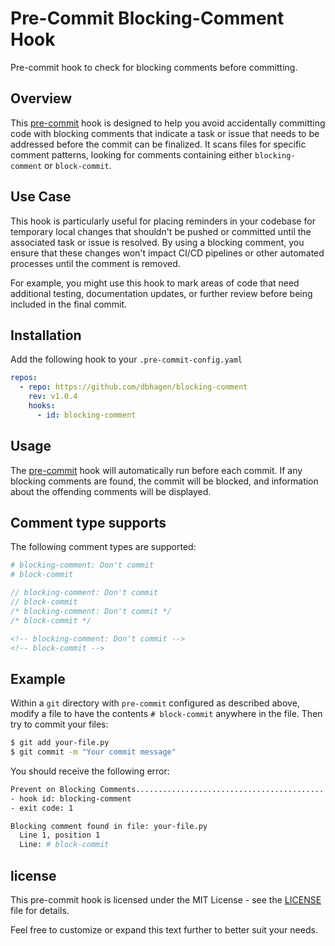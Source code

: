 # Pre-Commit Blocking-Comment Hook

Pre-commit hook to check for blocking comments before committing.

## Overview

This [pre-commit](https://pre-commit.com) hook is designed to help you avoid accidentally committing code with blocking comments that indicate a task or issue that needs to be addressed before the commit can be finalized. It scans files for specific comment patterns, looking for comments containing either `blocking-comment` or `block-commit`.

## Use Case

This hook is particularly useful for placing reminders in your codebase for temporary local changes that shouldn't be pushed or committed until the associated task or issue is resolved. By using a blocking comment, you ensure that these changes won't impact CI/CD pipelines or other automated processes until the comment is removed.

For example, you might use this hook to mark areas of code that need additional testing, documentation updates, or further review before being included in the final commit.

## Installation

Add the following hook to your `.pre-commit-config.yaml`

```yaml
repos:
  - repo: https://github.com/dbhagen/blocking-comment
    rev: v1.0.4
    hooks:
      - id: blocking-comment
```

## Usage

The [pre-commit](https://pre-commit.com) hook will automatically run before each commit. If any blocking comments are found, the commit will be blocked, and information about the offending comments will be displayed.

## Comment type supports

The following comment types are supported:
```python
# blocking-comment: Don't commit
# block-commit
```
```java
// blocking-comment: Don't commit
// block-commit
/* blocking-comment: Don't commit */
/* block-commit */
```
```HTML
<!-- blocking-comment: Don't commit -->
<!-- block-commit -->
```
## Example

Within a `git` directory with `pre-commit` configured as described above, modify a file to have the contents `# block-commit` anywhere in the file. Then try to commit your files:

```bash
$ git add your-file.py
$ git commit -m "Your commit message"
```

You should receive the following error:
```bash
Prevent on Blocking Comments.............................................Failed
- hook id: blocking-comment
- exit code: 1

Blocking comment found in file: your-file.py
  Line 1, position 1
  Line: # block-commit
```
## license
This pre-commit hook is licensed under the MIT License - see the [LICENSE](./LICENSE) file for details.

Feel free to customize or expand this text further to better suit your needs.
